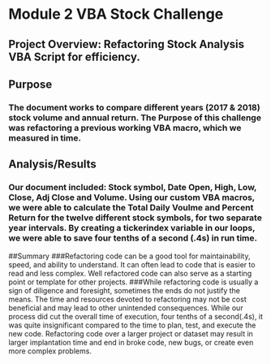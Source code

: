 # Module 2 VBA Stock Challenge
## Project Overview: Refactoring Stock Analysis VBA Script for efficiency.

## Purpose
### The document works to compare different years (2017 & 2018) stock volume and annual return. The Purpose of this challenge was refactoring a previous working VBA macro, which we measured in time. 

## Analysis/Results
### Our document included: Stock symbol, Date	Open, High, Low, Close, Adj Close and Volume. Using our custom VBA macros, we were able to calculate the Total Daily Voulme and Percent Return for the twelve different stock symbols, for two separate year intervals. By creating a tickerindex variable in our loops, we were able to save four tenths of a second (.4s) in run time.
##Summary
###Refactoring code can be a good tool for maintainability, speed, and ability to understand. It can often lead to code that is easier to read and less complex. Well refactored code can also serve as a starting point or template for other projects. 
###While refactoring code is usually a sign of diligence and foresight, sometimes the ends do not justify the means. The time and resources devoted to refactoring may not be cost beneficial and may lead to other unintended consequences. While our process did cut the overall time of execution, four tenths of a second(.4s), it was quite insignificant compared to the time to plan, test, and execute the new code. Refactoring code over a larger project or dataset may result in larger implantation time and end in broke code, new bugs, or create even more complex problems.
